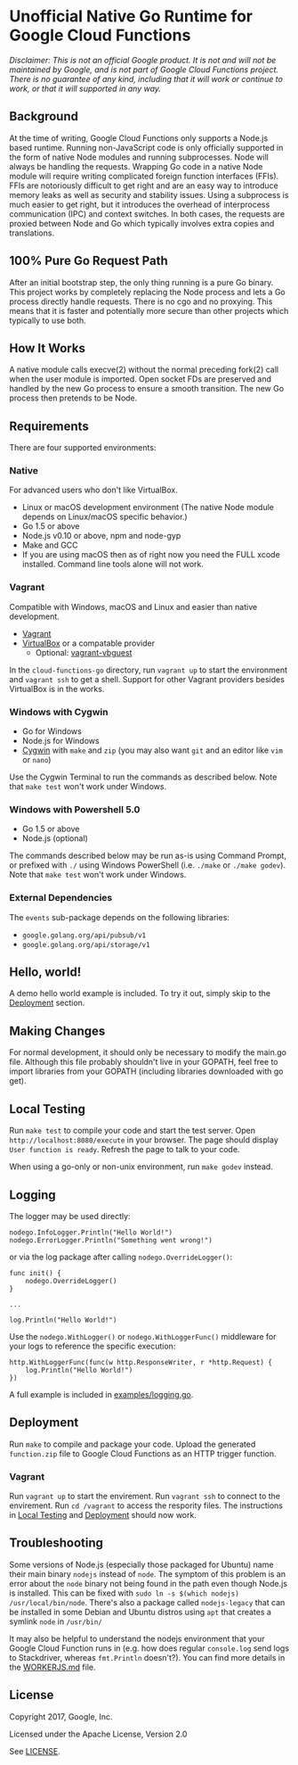 # Unofficial Native Go Runtime for Google Cloud Functions

_Disclaimer: This is not an official Google product. It is not and will not be maintained by Google, and is not part of Google Cloud Functions project. There is no guarantee of any kind, including that it will work or continue to work, or that it will supported in any way._

## Background
At the time of writing, Google Cloud Functions only supports a Node.js based runtime. Running non-JavaScript code is only officially supported in the form of native Node modules and running subprocesses. Node will always be handling the requests. Wrapping Go code in a native Node module will require writing complicated foreign function interfaces (FFIs). FFIs are notoriously difficult to get right and are an easy way to introduce memory leaks as well as security and stability issues. Using a subprocess is much easier to get right, but it introduces the overhead of interprocess communication (IPC) and context switches. In both cases, the requests are proxied between Node and Go which typically involves extra copies and translations.

## 100% Pure Go Request Path
After an initial bootstrap step, the only thing running is a pure Go binary. This project works by completely replacing the Node process and lets a Go process directly handle requests. There is no cgo and no proxying. This means that it is faster and potentially more secure than other projects which typically to use both.

## How It Works
A native module calls execve(2) without the normal preceding fork(2) call when the user module is imported. Open socket FDs are preserved and handled by the new Go process to ensure a smooth transition. The new Go process then pretends to be Node.

## Requirements
There are four supported environments:

### Native
For advanced users who don't like VirtualBox.
* Linux or macOS development environment (The native Node module depends on Linux/macOS specific behavior.)
* Go 1.5 or above
* Node.js v0.10 or above, npm and node-gyp
* Make and GCC
* If you are using macOS then as of right now you need the FULL xcode installed. Command line tools alone will not work.

### Vagrant
Compatible with Windows, macOS and Linux and easier than native development.
* [Vagrant](https://www.vagrantup.com/downloads.html)
* [VirtualBox](https://www.virtualbox.org/wiki/Downloads) or a compatable provider
  * Optional: [vagrant-vbguest](https://github.com/dotless-de/vagrant-vbguest)

In the `cloud-functions-go` directory, run `vagrant up` to start the environment and `vagrant ssh` to get a shell. Support for other Vagrant providers besides VirtualBox is in the works.

### Windows with Cygwin
* Go for Windows
* Node.js for Windows
* [Cygwin](https://cygwin.com/install.html) with `make` and `zip` (you may also want `git` and an editor like `vim` or `nano`)

Use the Cygwin Terminal to run the commands as described below. Note that `make test` won't work under Windows.

### Windows with Powershell 5.0
* Go 1.5 or above
* Node.js (optional)

The commands described below may be run as-is using Command Prompt, or prefixed with `./` using Windows PowerShell (i.e. `./make` or `./make godev`). Note that `make test` won't work under Windows.

### External Dependencies

The `events` sub-package depends on the following libraries:
* `google.golang.org/api/pubsub/v1`
* `google.golang.org/api/storage/v1`

## Hello, world!
A demo hello world example is included. To try it out, simply skip to the [Deployment](#deployment) section.

## Making Changes
For normal development, it should only be necessary to modify the main.go file. Although this file probably shouldn't live in your GOPATH, feel free to import libraries from your GOPATH (including libraries downloaded with go get).

## Local Testing
Run ```make test``` to compile your code and start the test server. Open ```http://localhost:8080/execute``` in your browser. The page should display ```User function is ready```. Refresh the page to talk to your code.

When using a go-only or non-unix environment, run ```make godev``` instead.

## Logging
The logger may be used directly:
```
nodego.InfoLogger.Println("Hello World!")
nodego.ErrorLogger.Println("Something went wrong!")
```
or via the log package after calling `nodego.OverrideLogger()`:
```
func init() {
	nodego.OverrideLogger()
}

...

log.Println("Hello World!")
```
Use the `nodego.WithLogger()` or `nodego.WithLoggerFunc()` middleware for your logs to reference the specific execution:
```
http.WithLoggerFunc(func(w http.ResponseWriter, r *http.Request) {
	log.Println("Hello World!")
})
```
A full example is included in [examples/logging.go](examples/logging.go).

## Deployment
Run ```make``` to compile and package your code. Upload the generated ```function.zip``` file to Google Cloud Functions as an HTTP trigger function.

### Vagrant
Run ```vagrant up``` to start the envirement. Run ```vagrant ssh``` to connect to the envirement. Run ```cd /vagrant``` to access the respority files. The instructions in [Local Testing](#local-testing) and [Deployment](#deployment) should now work.

## Troubleshooting
Some versions of Node.js (especially those packaged for Ubuntu) name their main binary ```nodejs``` instead of ```node```. The symptom of this problem is an error about the ```node``` binary not being found in the path even though Node.js is installed. This can be fixed with ```sudo ln -s $(which nodejs) /usr/local/bin/node```. There's also a package called `nodejs-legacy` that can be installed in some Debian and Ubuntu distros using `apt` that creates a symlink `node` in `/usr/bin/`

It may also be helpful to understand the nodejs environment that your Google Cloud Function runs in (e.g. how does regular `console.log` send logs to Stackdriver, whereas `fmt.Println` doesn't?). You can find more details in the [WORKERJS.md](WORKERJS.md) file.

## License
Copyright 2017, Google, Inc.

Licensed under the Apache License, Version 2.0

See [LICENSE](LICENSE).
